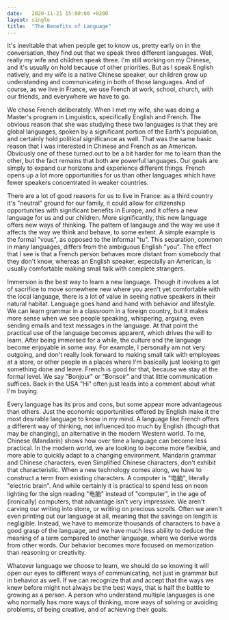 ```yaml
---
date:   2020-11-21 15:00:00 +0200
layout: single
title:  "The Benefits of Language"
---
```

It's inevitable that when people get to know us, pretty early on in the conversation, they find out that we speak three different languages. Well, really my wife and children speak three. I'm still working on my Chinese, and it's usually on hold because of other priorities. But as I speak English natively, and my wife is a native Chinese speaker, our children grow up understanding and communicating in both of those languages. And of course, as we live in France, we use French at work, school, church, with our friends, and everywhere we have to go.

We chose French deliberately. When I met my wife, she was doing a Master's program in Linguistics, specifically English and French. The obvious reason that she was studying these two languages is that they are global languages, spoken by a significant portion of the Earth's population, and certainly hold political significance as well. That was the same basic reason that I was interested in Chinese and French as an American. Obviously one of these turned out to be a bit harder for me to learn than the other, but the fact remains that both are powerful languages. Our goals are simply to expand our horizons and experience different things. French opens up a lot more opportunities for us than other languages which have fewer speakers concentrated in weaker countries.

There are a lot of good reasons for us to live in France: as a third country it's "neutral" ground for our family, it could allow for citizenship opportunities with significant benefits in Europe, and it offers a new language for us and our children. More significantly, this new language offers new ways of thinking. The pattern of langauge and the way we use it affects the way we think and behave, to some extent. A simple example is the formal "vous", as opposed to the informal "tu". This separation, common in many languages, differs from the ambiguous English "you". The effect that I see is that a French person behaves more distant from somebody that they don't know, whereas an English speaker, especially an American, is usually comfortable making small talk with complete strangers.

Immersion is the best way to learn a new language. Though it involves a lot of sacrifice to move somewhere new where you aren't yet comfortable with the local language, there is a lot of value in seeing native speakers in their natural habitat. Language goes hand and hand with behavior and lifestyle. We can learn grammar in a classroom in a foreign country, but it makes more sense when we see people speaking, whispering, arguing, even sending emails and text messages in the language. At that point the practical use of the language becomes apparent, which drives the will to learn. After being immersed for a while, the culture and the language become enjoyable in some way. For example, I personally am not very outgoing, and don't really look forward to making small talk with employees at a store, or other people in a places where I'm basically just looking to get something done and leave. French is good for that, because we stay at the formal level. We say "Bonjour" or "Bonsoir" and that little communication suffices. Back in the USA "Hi" often just leads into a comment about what I'm buying.

Every language has its pros and cons, but some appear more advantageous than others. Just the economic opportunities offered by English make it the most desirable language to know in my mind. A language like French offers a different way of thinking, not influenced too much by English (though that may be changing), an alternative in the modern Western world. To me, Chinese (Mandarin) shows how over time a language can become less practical. In the modern world, we are looking to become more flexible, and more able to quickly adapt to a changing environment. Mandarin grammar and Chinese characters, even Simplified Chinese characters, don't exhibit that characteristic. When a new technology comes along, we have to construct a term from existing characters. A computer is "电脑", literally "electric brain". And while certainly it is practical to spend less on neon lighting for the sign reading "电脑" instead of "computer", in the age of (ironically) computers, that advantage isn't very impressive. We aren't carving our writing into stone, or writing on precious scrolls. Often we aren't even printing out our language at all, meaning that the savings on length is negligible. Instead, we have to memorize thousands of characters to have a good grasp of the language, and we have much less ability to deduce the meaning of a term compared to another language, where we derive words from other words. Our behavior becomes more focused on memorization than reasoning or creativity.

Whatever language we choose to learn, we should do so knowing it will open our eyes to different ways of communicating, not just in grammar but in behavior as well. If we can recognize that and accept that the ways we knew before might not always be the best ways, that is half the battle to growing as a person. A person who understand multiple languages is one who normally has more ways of thinking, more ways of solving or avoiding problems, of being creative, and of achieving their goals.